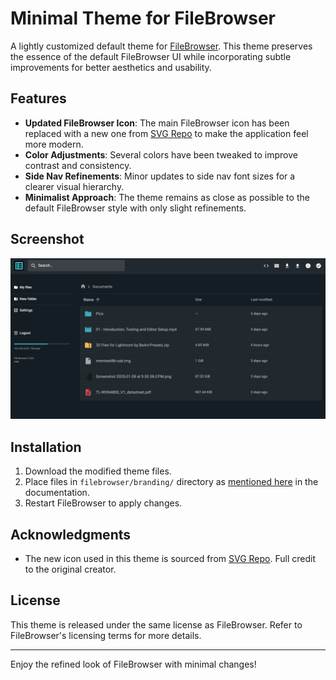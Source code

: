# Minimal Theme for FileBrowser

A lightly customized default theme for [FileBrowser](https://filebrowser.org/). This theme preserves the essence of the default FileBrowser UI while incorporating subtle improvements for better aesthetics and usability.

## Features

- **Updated FileBrowser Icon**: The main FileBrowser icon has been replaced with a new one from [SVG Repo](https://www.svgrepo.com/svg/467100/list-square) to make the application feel more modern.
- **Color Adjustments**: Several colors have been tweaked to improve contrast and consistency.
- **Side Nav Refinements**: Minor updates to side nav font sizes for a clearer visual hierarchy.
- **Minimalist Approach**: The theme remains as close as possible to the default FileBrowser style with only slight refinements.

## Screenshot

![Screenshot](./screenshot.png)

## Installation

1. Download the modified theme files.
2. Place files in `filebrowser/branding/` directory as [mentioned here](https://filebrowser.org/configuration/custom-branding) in the documentation.
3. Restart FileBrowser to apply changes.

## Acknowledgments

- The new icon used in this theme is sourced from [SVG Repo](https://www.svgrepo.com/svg/467100/list-square). Full credit to the original creator.

## License

This theme is released under the same license as FileBrowser. Refer to FileBrowser's licensing terms for more details.

---

Enjoy the refined look of FileBrowser with minimal changes!
